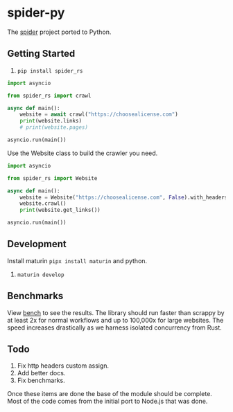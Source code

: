 # spider-py

The [spider](https://github.com/spider-rs/spider) project ported to Python.

## Getting Started

1. `pip install spider_rs`

```python
import asyncio

from spider_rs import crawl

async def main():
    website = await crawl("https://choosealicense.com")
    print(website.links)
    # print(website.pages)

asyncio.run(main())
```

Use the Website class to build the crawler you need.

```python
import asyncio

from spider_rs import Website

async def main():
    website = Website("https://choosealicense.com", False).with_headers({ "authorization": "myjwttoken" })
    website.crawl()
    print(website.get_links())

asyncio.run(main())
```

## Development

Install maturin `pipx install maturin` and python.

1. `maturin develop`

## Benchmarks

View [bench](./bench/) to see the results. The library should run faster than scrappy by at least 2x for normal workflows and up to 100,000x for large websites.
The speed increases drastically as we harness isolated concurrency from Rust.

## Todo

1. Fix http headers custom assign.
1. Add better docs.
1. Fix benchmarks.

Once these items are done the base of the module should be complete. Most of the code comes from the initial port to Node.js that was done.
